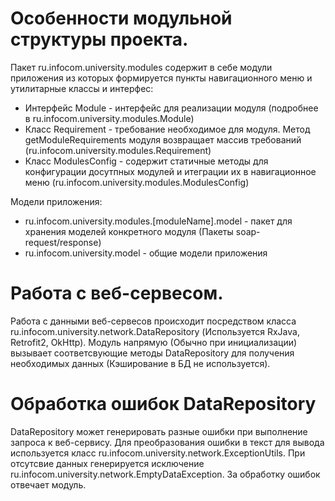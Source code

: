 # Особенности модульной структуры проекта.
Пакет ru.infocom.university.modules содержит в себе модули приложения из которых формируется пункты навигационного меню и утилитарные классы и интерфес:
- Интерфейс Module - интерфейс для реализации модуля (подробнее в ru.infocom.university.modules.Module)
- Класс Requirement - требование необходимое для модуля. Метод getModuleRequirements модуля возвращает массив требований (ru.infocom.university.modules.Requirement)
- Класс ModulesConfig - содержит статичные методы для конфигурации досутпных модулей и итеграции их в навигационное меню (ru.infocom.university.modules.ModulesConfig)

Модели приложения:
- ru.infocom.university.modules.[moduleName].model - пакет для хранения моделей конкретного модуля (Пакеты soap-request/response)
- ru.infocom.university.model - общие модели приложения

# Работа с веб-сервесом.
Работа с данными веб-сервесов происходит посредством класса ru.infocom.university.network.DataRepository (Используется RxJava, Retrofit2, OkHttp).
Модуль напрямую (Обычно при инициализации) вызывает соответсвующие методы DataRepository для получения необходимых данных (Кэширование в БД не используется).

# Обработка ошибок DataRepository
DataRepository может генерировать разные ошибки при выполнение запроса к веб-сервису.
Для преобразования ошибки в текст для вывода используется класс ru.infocom.university.network.ExceptionUtils.
При отсутсвие данных генерируется исключение ru.infocom.university.network.EmptyDataException. За обработку ошибок отвечает модуль.
